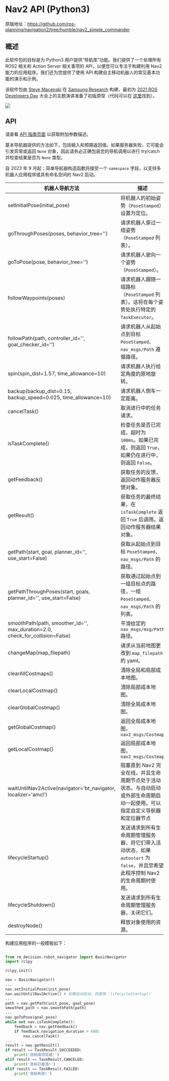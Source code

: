 # Nav2 API (Python3)

原版地址：https://github.com/ros-planning/navigation2/tree/humble/nav2_simple_commander

## 概述

此软件包的目标是为 Python3 用户提供“导航库”功能。我们提供了一个处理所有 ROS2 相关和 Action Server 相关事项的 API，以便您可以专注于构建利用 Nav2 能力的应用程序。我们还为您提供了使用 API 构建自主移动机器人的常见基本功能的演示和示例。

该软件包由 [Steve Macenski](https://www.linkedin.com/in/steve-macenski-41a985101/) 在 [Samsung Research](https://www.sra.samsung.com/) 构建，最初为 [2021 ROS Developers Day](https://www.theconstructsim.com/ros-developers-day-2021/) 大会上的主题演讲准备了初版原型（代码可以在 [这里](https://github.com/SteveMacenski/nav2_rosdevday_2021)找到）。

![](media/readme.gif)

## API

请查看 [API 指南页面](https://navigation.ros.org/commander_api/index.html) 以获取附加参数描述。

基本导航器提供的方法如下，包括输入和预期返回值。如果服务器失败，它可能会引发异常或返回 `None` 对象，因此请务必正确包装您的导航调用以进行 try/catch 并检查结果是否为 `None` 类型。

自 2023 年 9 月起：简单导航器构造函数将接受一个 `namespace` 字段，以支持多机器人应用程序或具有命名空间的 Nav2 启动。

|机器人导航方法|描述|
|-|-|
|setInitialPose(initial_pose)|将机器人的初始姿势（`PoseStamped`）设置为定位。|
|goThroughPoses(poses, behavior_tree='')|请求机器人穿过一组姿势（`PoseStamped` 列表）。|
|goToPose(pose, behavior_tree='')|请求机器人驶向一个姿势（`PoseStamped`）。|
|followWaypoints(poses)|请求机器人跟随一组路标（`PoseStamped` 列表）。这将在每个姿势处执行特定的 `TaskExecutor`。|
|followPath(path, controller_id='', goal_checker_id='')|请求机器人从起始点到目标 `PoseStamped`、`nav_msgs/Path` 遵循路径。|
|spin(spin_dist=1.57, time_allowance=10)|请求机器人执行给定角度的原地旋转。|
|backup(backup_dist=0.15, backup_speed=0.025, time_allowance=10)|请求机器人倒车一定距离。|
|cancelTask()|取消进行中的任务请求。|
|isTaskComplete()|检查任务是否已完成，超时为 `100ms`。如果已完成，则返回 `True`，如果仍在进行中，则返回 `False`。|
|getFeedback()|获取任务的反馈，返回动作服务器反馈对象。|
|getResult()|获取任务的最终结果，在 `isTaskComplete` 返回 `True` 后调用。返回动作服务器结果对象。|
|getPath(start, goal, planner_id='', use_start=False)|获取从起始点到目标 `PoseStamped`、`nav_msgs/Path` 的路径。|
|getPathThroughPoses(start, goals, planner_id='', use_start=False)|获取通过起始点到一组目标点的路径，一组 `PoseStamped`、`nav_msgs/Path` 的列表。|
|smoothPath(path, smoother_id='', max_duration=2.0, check_for_collision=False)|平滑给定的 `nav_msgs/msg/Path` 路径。|
|changeMap(map_filepath)|请求从当前地图更改到 `map_filepath` 的 yaml。|
|clearAllCostmaps()|清除全局和局部成本地图。|
|clearLocalCostmap()|清除局部成本地图。|
|clearGlobalCostmap()|清除全局成本地图。|
|getGlobalCostmap()|返回全局成本地图，`nav2_msgs/Costmap`|
|getLocalCostmap()|返回局部成本地图，`nav2_msgs/Costmap`|
|waitUntilNav2Active(navigator='bt_navigator, localizer='amcl')|阻塞直到 Nav2 完全在线，并且生命周期节点处于活动状态。与自动启动或外部生命周期启动一起使用。可以指定自定义导航器和定位器节点|
|lifecycleStartup()|发送请求到所有生命周期管理服务器，将它们带入活动状态，如果 `autostart` 为 `false`，并且您希望此程序控制 Nav2 的生命周期时使用。|
|lifecycleShutdown()|发送请求到所有生命周期管理服务器，关闭它们。|
|destroyNode()|释放对象使用的资源。|

构建应用程序的一般模板如下：

```python

from rm_decision.robot_navigator import BasicNavigator
import rclpy

rclpy.init()

nav = BasicNavigator()
...
nav.setInitialPose(init_pose)
nav.waitUntilNav2Active() # 如果自动启动，则使用 `lifecycleStartup()`
...
path = nav.getPath(init_pose, goal_pose)
smoothed_path = nav.smoothPath(path)
...
nav.goToPose(goal_pose)
while not nav.isTaskComplete():
	feedback = nav.getFeedback()
	if feedback.navigation_duration > 600:
		nav.cancelTask()
...
result = nav.getResult()
if result == TaskResult.SUCCEEDED:
    print('目标成功完成!')
elif result == TaskResult.CANCELED:
    print('目标已取消!')
elif result == TaskResult.FAILED:
    print('目标失败!')
```



